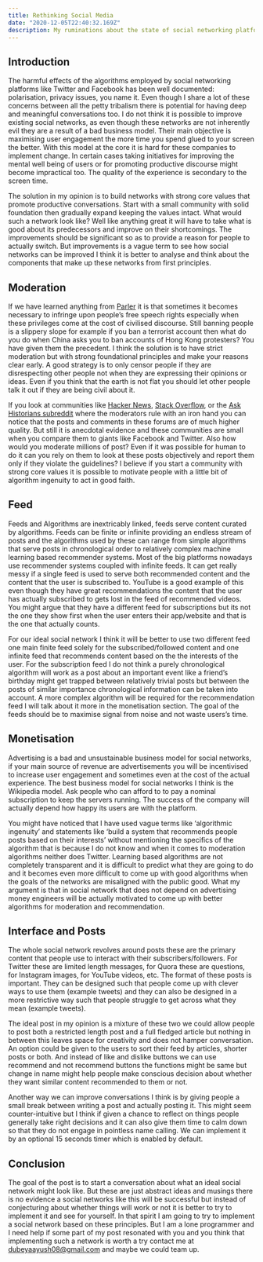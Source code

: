 ```yaml
---
title: Rethinking Social Media
date: "2020-12-05T22:40:32.169Z"
description: My ruminations about the state of social networking platforms and how we can improve them.
---
```

## Introduction

The harmful effects of the algorithms employed by social networking platforms like Twitter and Facebook has been well documented: polarisation, privacy issues, you name it. Even though I share a lot of these concerns between all the petty tribalism there is potential for having deep and meaningful conversations too. I do not think it is possible to improve existing social networks, as even though these networks are not inherently evil they are a result of a bad business model. Their main objective is maximising user engagement the more time you spend glued to your screen the better. With this model at the core it is hard for these companies to implement change. In certain cases taking initiatives for improving the mental well being of users or for promoting productive discourse might become impractical too. The quality of the experience is secondary to the screen time.

The solution in my opinion is to build networks with strong core values that promote productive conversations. Start with a small community with solid foundation then gradually expand keeping the values intact. What would such a network look like? Well like anything great it will have to take what is good about its predecessors and improve on their shortcomings. The improvements should be significant so as to provide a reason for people to actually switch. But improvements is a vague term to see how social networks can be improved I think it is better to analyse and think about the components that make up these networks from first principles.

## Moderation

If we have learned anything from [Parler](https://www.pbs.org/newshour/nation/right-wing-users-flock-to-parler-as-social-media-giants-rein-in-misinformation) it is that sometimes it becomes necessary to infringe upon people’s free speech rights especially when these privileges come at the cost of civilised discourse. Still banning people is a slippery slope for example if you ban a terrorist account then what do you do when China asks you to ban accounts of Hong Kong protesters? You have given them the precedent. I think the solution is to have strict moderation but with strong foundational principles and make your reasons clear early. A good strategy is to only censor people if they are disrespecting other people not when they are expressing their opinions or ideas. Even if you think that the earth is not flat you should let other people talk it out if they are being civil about it.

If you look at communities like [Hacker News](https://news.ycombinator.com/), [Stack Overflow](https://stackoverflow.com/), or the [Ask Historians subreddit](https://www.reddit.com/r/AskHistorians/) where the moderators rule with an iron hand you can notice that the posts and comments in these forums are of much higher quality. But still it is anecdotal evidence and these communities are small when you compare them to giants like Facebook and Twitter. Also how would you moderate millions of post? Even if it was possible for human to do it can you rely on them to look at these posts objectively and report them only if they violate the guidelines? I believe if you start a community with strong core values it is possible to motivate people with a little bit of algorithm ingenuity to act in good faith.

## Feed

Feeds and Algorithms are inextricably linked, feeds serve content curated by algorithms. Feeds can be finite or infinite providing an endless stream of posts and the algorithms used by these can range from simple algorithms that serve posts in chronological order to relatively complex machine learning based recommender systems. Most of the big platforms nowadays use recommender systems coupled with infinite feeds. It can get really messy if a single feed is used to serve both recommended content and the content that the user is subscribed to. YouTube is a good example of this even though they have great recommendations the content that the user has actually subscribed to gets lost in the feed of recommended videos. You might argue that they have a different feed for subscriptions but its not the one they show first when the user enters their app/website and that is the one that actually counts.

For our ideal social network I think it will be better to use two different feed one main finite feed solely for the subscribed/followed content and one infinite feed that recommends content based on the the interests of the user. For the subscription feed I do not think a purely chronological algorithm will work as a post about an important event like a friend’s birthday might get trapped between relatively trivial posts but between the posts of similar importance chronological information can be taken into account. A more complex algorithm will be required for the recommendation feed I will talk about it more in the monetisation section. The goal of the feeds should be to maximise signal from noise and not waste users’s time.

## Monetisation
Advertising is a bad and unsustainable business model for social networks, if your main source of revenue are advertisements you will be incentivised to increase user engagement and sometimes even at the cost of the actual experience. The best business model for social networks I think is the Wikipedia model. Ask people who can afford to to pay a nominal subscription to keep the servers running. The success of the company will actually depend how happy its users are with the platform.

You might have noticed that I have used vague terms like ‘algorithmic ingenuity’ and statements like ‘build a system that recommends people posts based on their interests’ without mentioning the specifics of the algorithm that is because I do not know and when it comes to moderation algorithms neither does Twitter. Learning based algorithms are not completely transparent and it is difficult to predict what they are going to do and it becomes even more difficult to come up with good algorithms when the goals of the networks are misaligned with the public good. What my argument is that in social network that does not depend on advertising money engineers will be actually motivated to come up with better algorithms for moderation and recommendation.

## Interface and Posts

The whole social network revolves around posts these are the primary content that people use to interact with their subscribers/followers. For Twitter these are limited length messages, for Quora these are questions, for Instagram images, for YouTube videos, etc. The format of these posts is important. They can be designed such that people come up with clever ways to use them (example tweets) and they can also be designed in a more restrictive way such that people struggle to get across what they mean (example tweets).

The ideal post in my opinion is a mixture of these two we could allow people to post both a restricted length post and a full fledged article but nothing in between this leaves space for creativity and does not hamper conversation. An option could be given to the users to sort their feed by articles, shorter posts or both. And instead of like and dislike buttons we can use recommend and not recommend buttons the functions might be same but change in name might help people make conscious decision about whether they want similar content recommended to them or not.

Another way we can improve conversations I think is by giving people a small break between writing a post and actually posting it. This might seem counter-intuitive but I think if given a chance to reflect on things people generally take right decisions and it can also give them time to calm down so that they do not engage in pointless name calling. We can implement it by an optional 15 seconds timer which is enabled by default.

## Conclusion

The goal of the post is to start a conversation about what an ideal social network might look like. But these are just abstract ideas and musings there is no evidence a social networks like this will be successful but instead of conjecturing about whether things will work or not it is better to try to implement it and see for yourself. In that spirit I am going to try to implement a social network based on these principles. But I am a lone programmer and I need help if some part of my post resonated with you and you think that implementing such a network is worth a try contact me at <dubeyaayush08@gmail.com> and maybe we could team up.